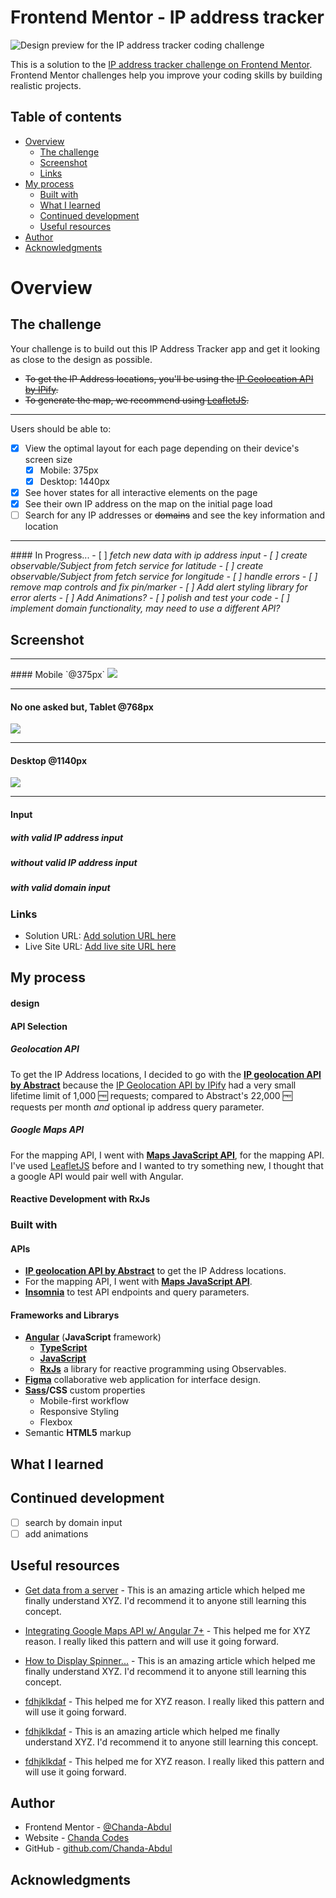 # Frontend Mentor - IP address tracker

![Design preview for the IP address tracker coding challenge](/src/assets/design/desktop-preview.jpg)

This is a solution to the [IP address tracker challenge on Frontend Mentor](https://www.frontendmentor.io/challenges/ip-address-tracker-I8-0yYAH0). Frontend Mentor challenges help you improve your coding skills by building realistic projects. 

## Table of contents

- [Overview](#overview)
  - [The challenge](#the-challenge)
  - [Screenshot](#screenshot)
  - [Links](#links)
- [My process](#my-process)
  - [Built with](#built-with)
  - [What I learned](#what-i-learned)
  - [Continued development](#continued-development)
  - [Useful resources](#useful-resources)
- [Author](#author)
- [Acknowledgments](#acknowledgments)


# Overview

## The challenge

Your challenge is to build out this IP Address Tracker app and get it looking as close to the design as possible. 
* <s>To get the IP Address locations, you'll be using the [IP Geolocation API by IPify](https://geo.ipify.org/). 
* To generate the map, we recommend using [LeafletJS](https://leafletjs.com/).</s>



---
Users should be able to:

- [x] View the optimal layout for each page depending on their device's screen size
  - [x] Mobile: 375px
  - [x] Desktop: 1440px
- [x] See hover states for all interactive elements on the page
- [x] See their own IP address on the map on the initial page load
- [ ] Search for any IP addresses or <s>domains</s> and see the key information and location
<hr>
#### In Progress...
  - [ ] <i>fetch new data with ip address input
  - [ ] create observable/Subject from fetch service for latitude
  - [ ] create observable/Subject from fetch service for longitude
  - [ ] handle errors
  - [ ] remove map controls and fix pin/marker
  - [ ] Add alert styling library for error alerts 
  - [ ] Add Animations?
  - [ ] polish and test your code
  - [ ] implement domain functionality, may need to use a different API?</i>


<!--   -->
<!--  -->
<!--  -->
<!---->
<!--   -->
 <!-- -->
<!--  -->




## Screenshot

<hr>
#### Mobile `@375px`
<img src="./src/assets/screens/mobile.png"/>
<hr>

#### No one asked but, Tablet @768px
<img src="./src/assets/screens/tablet.png"/>
<hr>

#### Desktop @1140px
<img src="./src/assets/screens/desktop.png"/>
<hr>

#### Input
##### with valid IP address input
##### without valid IP address input
##### with valid domain input

### Links

- Solution URL: [Add solution URL here](https://your-solution-url.com)
- Live Site URL: [Add live site URL here](https://your-live-site-url.com)

## My process
#### design
#### API Selection
##### Geolocation API
To get the IP Address locations,  I decided to go with the <b>[IP geolocation API by Abstract](https://app.abstractapi.com/api/ip-geolocation/documentation)</b> because the
[IP Geolocation API by IPify](https://geo.ipify.org/docs) had a very small lifetime limit of 1,000 🆓 requests; compared to Abstract's 22,000 🆓 requests per month *and* optional ip address query parameter.
##### Google Maps API
For the mapping API, I went with <b>[Maps JavaScript API](https://developers.google.com/maps/documentation/javascript)</b>, for the mapping API. I've used [LeafletJS](https://leafletjs.com/) before and I wanted to try something new, I thought that a google API would pair well with Angular.
#### Reactive Development with RxJs

### Built with
#### APIs

- <b>[IP geolocation API by Abstract](https://app.abstractapi.com/api/ip-geolocation/documentation)</b> to get the IP Address locations.
-  For the mapping API, I went with <b>[Maps JavaScript API](https://developers.google.com/maps/documentation/javascript)</b>.
- <b>[Insomnia](https://insomnia.rest/)</b> to test API endpoints and query parameters.

#### Frameworks and Librarys
- <b>[Angular](https://angular.io/)</b> (<b>JavaScript</b> framework)
  - <b>[TypeScript](https://www.typescriptlang.org/)</b>
  - <b>[JavaScript](https://www.javascript.com/)</b>
  - <b>[RxJs](https://rxjs.dev/)</b> a library for reactive programming using Observables.
- <b>[Figma](https://www.figma.com/)</b> collaborative web application for interface design.
- <b>[Sass](https://sass-lang.com/)/CSS</b> custom properties
  - Mobile-first workflow
  - Responsive Styling
  - Flexbox
- Semantic <b>HTML5</b> markup

## What I learned

<!-- Use this section to recap over some of your major learnings while working through this project. Writing these out and providing code samples of areas you want to highlight is a great way to reinforce your own knowledge.

To see how you can add code snippets, see below:

```html
<h1>Some HTML code I'm proud of</h1>
```
```css
.proud-of-this-css {
  color: papayawhip;
}
```
```js
const proudOfThisFunc = () => {
  console.log('🎉')
}
``` -->



## Continued development
- [ ] search by domain input 
- [ ] add animations

## Useful resources

- [Get data from a server](https://angular.io/tutorial/toh-pt6) - This is an amazing article which helped me finally understand XYZ. I'd recommend it to anyone still learning this concept.
- [Integrating Google Maps API w/ Angular 7+](https://medium.com/@jkeung/integrating-google-maps-api-w-angular-7-e7672396ce2d) - This helped me for XYZ reason. I really liked this pattern and will use it going forward.
- [How to Display Spinner...](https://www.geeksforgeeks.org/how-to-display-spinner-on-the-screen-till-the-data-from-the-api-loads-using-angular-8/) - This is an amazing article which helped me finally understand XYZ. I'd recommend it to anyone still learning this concept.

- [fdhjklkdaf](#) - This helped me for XYZ reason. I really liked this pattern and will use it going forward.
- [fdhjklkdaf](#) - This is an amazing article which helped me finally understand XYZ. I'd recommend it to anyone still learning this concept.
- [fdhjklkdaf](#) - This helped me for XYZ reason. I really liked this pattern and will use it going forward.

## Author

- Frontend Mentor - [@Chanda-Abdul](https://www.frontendmentor.io/profile/Chanda-Abdul)
- Website - [Chanda Codes](https://chandacodes.com/)
- GitHub - [github.com/Chanda-Abdul](https://github.com/Chanda-Abdul)

## Acknowledgments

<!-- This is where you can give a hat tip to anyone who helped you out on this project. Perhaps you worked in a team or got some inspiration from someone else's solution. This is the perfect place to give them some credit. -->



